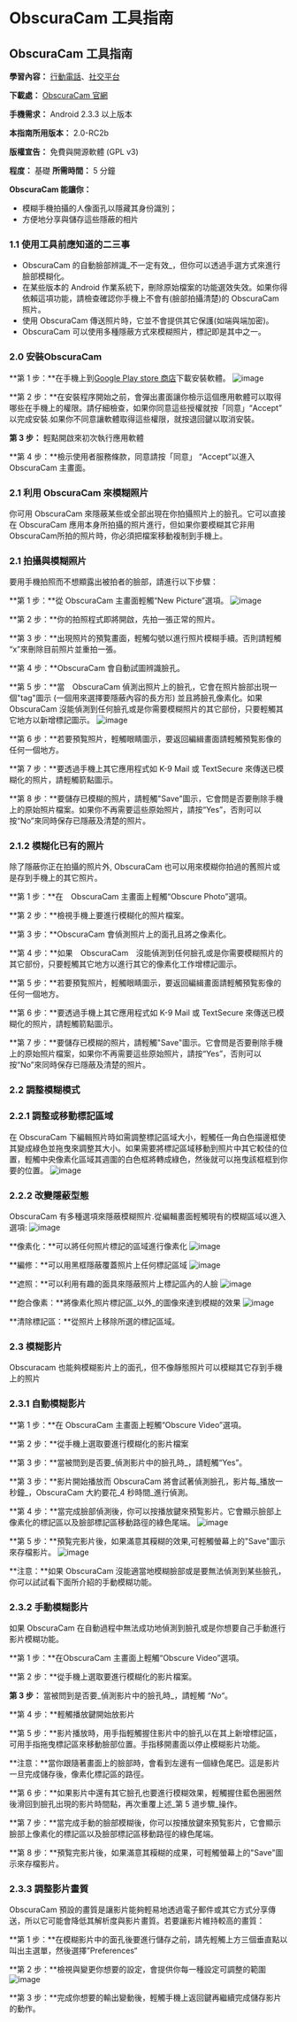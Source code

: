 [Title]: # ()
[Order]: # (0)

# ObscuraCam 工具指南

## ObscuraCam 工具指南

**學習內容：** [行動電話](umbrella://lesson/mobile-phones)、[社交平台](umbrella://lesson/social-media)

**下載處：** [ObscuraCam 官網](https://guardianproject.info/apps/obscuracam/)

**手機需求：** Android 2.3.3 以上版本

**本指南所用版本：** 2.0-RC2b

**版權宣告：** 免費與開源軟體 (GPL v3)

**程度：** 基礎
**所需時間：** 5 分鐘

**ObscuraCam 能讓你：**
- 模糊手機拍攝的人像面孔以隱藏其身份識別；
- 方便地分享與儲存這些隱蔽的相片

### 1.1 使用工具前應知道的二三事

- ObscuraCam 的自動臉部辨識_不一定有效_，但你可以透過手選方式來進行臉部模糊化。
- 在某些版本的 Android 作業系統下，刪除原始檔案的功能選效失效。如果你得依賴這項功能，請檢查確認你手機上不會有(臉部拍攝清楚)的 ObscuraCam 照片。
- 使用 ObscuraCam 傳送照片時，它並不會提供其它保護(如端與端加密)。
- ObscuraCam 可以使用多種隱蔽方式來模糊照片，標記即是其中之一。

### 2.0 安裝ObscuraCam

**第 1 步：**在手機上到[Google Play store 商店](https://play.google.com/store/apps/details?id=org.thoughtcrime.securesms)</a>下載安裝軟體。
![image](tool_obscura1.png)

**第 2 步：**在安裝程序開始之前，會彈出畫面讓你檢示這個應用軟體可以取得哪些在手機上的權限。請仔細檢查，如果你同意這些授權就按「同意」“Accept” 以完成安裝.如果你不同意讓軟體取得這些權限，就按退回鍵以取消安裝。

**第 3 步：** 輕點開啟來初次執行應用軟體

**第 4 步：**檢示使用者服務條款，同意請按「同意」 “Accept”以進入 ObscuraCam 主畫面。

### 2.1 利用 ObscuraCam 來模糊照片

你可用 ObscuraCam 來隱蔽某些或全部出現在你拍攝照片上的臉孔。它可以直接在 ObscuraCam 應用本身所拍攝的照片進行，但如果你要模糊其它非用 ObscuraCam所拍的照片時，你必須把檔案移動複制到手機上。

### 2.1 拍攝與模糊照片

要用手機拍照而不想顯露出被拍者的臉部，請進行以下步驟：

**第 1 步：**從 ObscuraCam 主畫面輕觸“New Picture”選項。
![image](tool_obscura2.png)

**第 2 步：**你的拍照程式即將開啟，先拍一張正常的照片。

**第 3 步：**出現照片的預覧畫面，輕觸勾號以進行照片模糊手續。否則請輕觸 “x”來刪除目前照片並重拍一張。

**第 4 步：**ObscuraCam 會自動試圖辨識臉孔。

**第 5 步：**當　ObscuraCam 偵測出照片上的臉孔，它會在照片臉部出現一個"tag"圖示 (一個用來選擇要隱蔽內容的長方形) 並且將臉孔像素化。如果ObscuraCam 沒能偵測到任何臉孔或是你需要模糊照片的其它部份，只要輕觸其它地方以新增標記圖示。
![image](tool_obscura6.png)

**第 6 步：**若要預覧照片，輕觸眼睛圖示，要返回編緝畫面請輕觸預覧影像的任何一個地方。

**第 7 步：**要透過手機上其它應用程式如 K-9 Mail 或 TextSecure 來傳送已模糊化的照片，請輕觸箭點圖示。

**第 8 步：**要儲存已模糊的照片，請輕觸"Save"圖示，它會問是否要刪除手機上的原始照片檔案。如果你不再需要這些原始照片，請按“Yes”，否則可以按“No”來同時保存已隱蔽及清楚的照片。

### 2.1.2 模糊化已有的照片

除了隱蔽你正在拍攝的照片外, ObscuraCam 也可以用來模糊你拍過的舊照片或是存到手機上的其它照片。

**第 1 步：**在　ObscuraCam 主畫面上輕觸“Obscure Photo”選項。

**第 2 步：**檢視手機上要進行模糊化的照片檔案。

**第 3 步：**ObscuraCam 會偵測照片上的面孔且將之像素化。

**第 4 步：**如果　ObscuraCam　沒能偵測到任何臉孔或是你需要模糊照片的其它部份，只要輕觸其它地方以進行其它的像素化工作增標記圖示。

**第 5 步：**若要預覧照片，輕觸眼睛圖示，要返回編緝畫面請輕觸預覧影像的任何一個地方。

**第 6 步：**要透過手機上其它應用程式如 K-9 Mail 或 TextSecure 來傳送已模糊化的照片，請輕觸箭點圖示。

**第 7 步：**要儲存已模糊的照片，請輕觸"Save"圖示。它會問是否要刪除手機上的原始照片檔案，如果你不再需要這些原始照片，請按“Yes”，否則可以按“No”來同時保存已隱蔽及清楚的照片。

### 2.2 調整模糊模式

### 2.2.1 調整或移動標記區域

在 ObscuraCam 下編輯照片時如需調整標記區域大小，輕觸任一角白色描邊框使其變成綠色並拖曳來調整其大小。如果需要將標記區域移動到照片中其它較佳的位置，輕觸中央像素化區域其週圍的白色框將轉成綠色，然後就可以拖曳該框框到你要的位置。
![image](tool_obscura4.png)

### 2.2.2 改變隱蔽型態
ObscuraCam 有多種選項來隱蔽模糊照片.從編輯畫面輕觸現有的模糊區域以進入選項:
![image](tool_obscura5.png)

**像素化：**可以將任何照片標記的區域進行像素化
![image](tool_obscura6.png)

**編修：**可以用黑框隱蔽覆蓋照片上任何標記區域
![image](tool_obscura7.png)

**遮照：**可以利用有趣的面具來隱蔽照片上標記區內的人臉
![image](tool_obscura8.png)

**飽合像素：**將像素化照片標記區_以外_的圖像來達到模糊的效果
![image](tool_obscura9.png)

**清除標記區：**從照片上移除所選的標記區域。

### 2.3 模糊影片

Obscuracam 也能夠模糊影片上的面孔，但不像靜態照片可以模糊其它存到手機上的照片

### 2.3.1 自動模糊影片</b>

**第 1 步：**在 ObscuraCam 主畫面上輕觸“Obscure Video”選項。

**第 2 步：**從手機上選取要進行模糊化的影片檔案

**第 3 步：**當被問到是否要_偵測影片中的臉孔時_，請輕觸“Yes”。

**第 3 步：**影片開始播放而 ObscuraCam 將會試著偵測臉孔，影片每_播放一秒鐘_，ObscuraCam 大約要花_4 秒時間_進行偵測。

**第 4 步：**當完成臉部偵測後，你可以按播放鍵來預覧影片。它會顯示臉部上像素化的標記區以及臉部標記區移動路徑的綠色尾端。
![image](tool_obscura10.png)

**第 5 步：**預覧完影片後，如果滿意其糢糊的效果,可輕觸螢幕上的"Save"圖示來存檔影片。
![image](tool_obscura11.png)

**注意：**如果 ObscuraCam 沒能適當地模糊臉部或是要無法偵測到某些臉孔，你可以試試看下面所介紹的手動模糊功能。

### 2.3.2 手動模糊影片

如果 ObscuraCam 在自動過程中無法成功地偵測到臉孔或是你想要自己手動進行影片模糊功能。

**第 1 步：**在ObscuraCam 主畫面上輕觸“Obscure Video”選項。

**第 2 步：**從手機上選取要進行模糊化的影片檔案。

**第 3 步：** 當被問到是否要_偵測影片中的臉孔時_，請輕觸 _“No“_。

**第 4 步：**輕觸播放鍵開始放影片

**第 5 步：**影片播放時，用手指輕觸握住影片中的臉孔以在其上新增標記區，可用手指拖曳標記區來移動臉部位置。手指移開畫面以停止模糊影片功能。

**注意：**當你跟隨著畫面上的臉部時，會看到左邊有一個綠色尾巴。這是影片一旦完成儲存後，像素化標記區的路徑。　

**第 6 步：**如果影片中還有其它臉孔也要進行模糊效果，輕觸握住藍色圈圈然後滑回到臉孔出現的影片時間點，再次重覆上述_第 5 道步驟_操作。

**第 7 步：**當完成手動的臉部模糊後，你可以按播放鍵來預覧影片，它會顯示臉部上像素化的標記區以及臉部標記區移動路徑的綠色尾端。

**第 8 步：**預覧完影片後，如果滿意其糢糊的成果，可輕觸螢幕上的"Save"圖示來存檔影片。

### 2.3.3 調整影片畫質

ObscuraCam 預設的畫質是讓影片能夠輕易地透過電子郵件或其它方式分享傳送，所以它可能會降低其解析度與影片畫質。若要讓影片維持較高的畫質：

**第 1 步：**在模糊影片中的面孔後要進行儲存之前，請先輕觸上方三個垂直點以叫出主選單，然後選擇”Preferences“

**第 2 步：**檢視與變更你想要的設定，會提供你每一種設定可調整的範圍
![image](tool_obscura12.png)

**第 3 步：**完成你想要的輸出變動後，輕觸手機上返回鍵再繼續完成儲存影片的動作。
